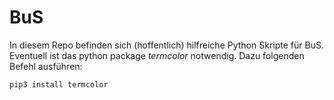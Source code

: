 # BuS
In diesem Repo befinden sich (hoffentlich) hilfreiche Python Skripte für BuS. <br>
Eventuell ist das python package *termcolor* notwendig. Dazu folgenden Befehl ausführen:
```python
pip3 install termcolor
```
